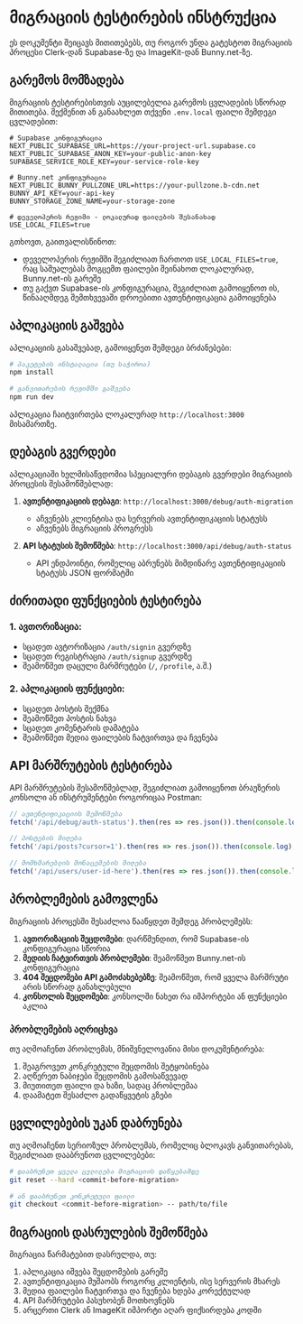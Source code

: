 # მიგრაციის ტესტირების ინსტრუქცია

ეს დოკუმენტი შეიცავს მითითებებს, თუ როგორ უნდა გატესტოთ მიგრაციის პროცესი Clerk-დან Supabase-ზე და ImageKit-დან Bunny.net-ზე.

## გარემოს მომზადება

მიგრაციის ტესტირებისთვის აუცილებელია გარემოს ცვლადების სწორად მითითება. შექმენით ან განაახლეთ თქვენი `.env.local` ფაილი შემდეგი ცვლადებით:

```
# Supabase კონფიგურაცია
NEXT_PUBLIC_SUPABASE_URL=https://your-project-url.supabase.co
NEXT_PUBLIC_SUPABASE_ANON_KEY=your-public-anon-key
SUPABASE_SERVICE_ROLE_KEY=your-service-role-key

# Bunny.net კონფიგურაცია
NEXT_PUBLIC_BUNNY_PULLZONE_URL=https://your-pullzone.b-cdn.net
BUNNY_API_KEY=your-api-key
BUNNY_STORAGE_ZONE_NAME=your-storage-zone

# დეველოპერის რეჟიმი - ლოკალურად ფაილების შესანახად
USE_LOCAL_FILES=true
```

გთხოვთ, გაითვალისწინოთ:
- დეველოპერის რეჟიმში შეგიძლიათ ჩართოთ `USE_LOCAL_FILES=true`, რაც საშუალებას მოგცემთ ფაილები შეინახოთ ლოკალურად, Bunny.net-ის გარეშე
- თუ გაქვთ Supabase-ის კონფიგურაცია, შეგიძლიათ გამოიყენოთ ის, წინააღმდეგ შემთხვევაში დროებითი ავთენტიფიკაცია გამოიყენება

## აპლიკაციის გაშვება

აპლიკაციის გასაშვებად, გამოიყენეთ შემდეგი ბრძანებები:

```bash
# პაკეტების ინსტალაცია (თუ საჭიროა)
npm install

# განვითარების რეჟიმში გაშვება
npm run dev
```

აპლიკაცია ჩაიტვირთება ლოკალურად `http://localhost:3000` მისამართზე.

## დებაგის გვერდები

აპლიკაციაში ხელმისაწვდომია სპეციალური დებაგის გვერდები მიგრაციის პროცესის შესამოწმებლად:

1. **ავთენტიფიკაციის დებაგი**: `http://localhost:3000/debug/auth-migration`
   - აჩვენებს კლიენტისა და სერვერის ავთენტიფიკაციის სტატუსს
   - აჩვენებს მიგრაციის პროგრესს

2. **API სტატუსის შემოწმება**: `http://localhost:3000/api/debug/auth-status`
   - API ენდპოინტი, რომელიც აბრუნებს მიმდინარე ავთენტიფიკაციის სტატუსს JSON ფორმატში

## ძირითადი ფუნქციების ტესტირება

### 1. ავთორიზაცია:
- სცადეთ ავტორიზაცია `/auth/signin` გვერდზე
- სცადეთ რეგისტრაცია `/auth/signup` გვერდზე
- შეამოწმეთ დაცული მარშრუტები (`/`, `/profile`, ა.შ.)

### 2. აპლიკაციის ფუნქციები:
- სცადეთ პოსტის შექმნა
- შეამოწმეთ პოსტის ნახვა
- სცადეთ კომენტარის დამატება
- შეამოწმეთ მედია ფაილების ჩატვირთვა და ჩვენება

## API მარშრუტების ტესტირება

API მარშრუტების შესამოწმებლად, შეგიძლიათ გამოიყენოთ ბრაუზერის კონსოლი ან ინსტრუმენტები როგორიცაა Postman:

```javascript
// ავთენტიფიკაციის შემოწმება
fetch('/api/debug/auth-status').then(res => res.json()).then(console.log);

// პოსტების მიღება
fetch('/api/posts?cursor=1').then(res => res.json()).then(console.log);

// მომხმარებლის მონაცემების მიღება
fetch('/api/users/user-id-here').then(res => res.json()).then(console.log);
```

## პრობლემების გამოვლენა

მიგრაციის პროცესში შესაძლოა წააწყდეთ შემდეგ პრობლემებს:

1. **ავთორიზაციის შეცდომები**: დარწმუნდით, რომ Supabase-ის კონფიგურაცია სწორია
2. **მედიის ჩატვირთვის პრობლემები**: შეამოწმეთ Bunny.net-ის კონფიგურაცია
3. **404 შეცდომები API გამოძახებებზე**: შეამოწმეთ, რომ ყველა მარშრუტი არის სწორად განახლებული
4. **კონსოლის შეცდომები**: კონსოლში ნახეთ რა იმპორტები ან ფუნქციები აკლია

### პრობლემების აღრიცხვა

თუ აღმოაჩენთ პრობლემას, მნიშვნელოვანია მისი დოკუმენტირება:

1. შეაგროვეთ კონკრეტული შეცდომის შეტყობინება
2. აღწერეთ ნაბიჯები შეცდომის გამოსაწვევად
3. მიუთითეთ ფაილი და ხაზი, სადაც პრობლემაა
4. დაამატეთ შესაძლო გადაწყვეტის გზები

## ცვლილებების უკან დაბრუნება

თუ აღმოაჩენთ სერიოზულ პრობლემას, რომელიც ბლოკავს განვითარებას, შეგიძლიათ დააბრუნოთ ცვლილებები:

```bash
# დააბრუნეთ ყველა ცვლილება მიგრაციის დაწყებამდე
git reset --hard <commit-before-migration>

# ან დააბრუნეთ კონკრეტული ფაილი
git checkout <commit-before-migration> -- path/to/file
```

## მიგრაციის დასრულების შემოწმება

მიგრაცია წარმატებით დასრულდა, თუ:

1. აპლიკაცია იშვება შეცდომების გარეშე
2. ავთენტიფიკაცია მუშაობს როგორც კლიენტის, ისე სერვერის მხარეს
3. მედია ფაილები ჩატვირთვა და ჩვენება ხდება კორექტულად
4. API მარშრუტები პასუხობენ მოთხოვნებს
5. არცერთი Clerk ან ImageKit იმპორტი აღარ ფიქსირდება კოდში